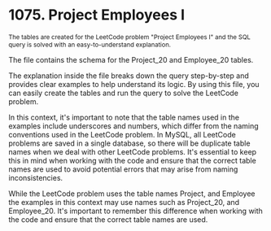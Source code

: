 # 1075. Project Employees I

<p style="font-size: 12px;">
The tables are created for the LeetCode problem "Project Employees I" and the SQL query is solved with an easy-to-understand explanation.

The file contains the schema for the Project_20 and Employee_20 tables.

The explanation inside the file breaks down the query step-by-step and provides clear examples to help understand its logic. By using this file, you can easily create the tables and run the query to solve the LeetCode problem.

In this context, it's important to note that the table names used in the examples include underscores and numbers, which differ from the naming conventions used in the LeetCode problem. In MySQL, all LeetCode problems are saved in a single database, so there will be duplicate table names when we deal with other LeetCode problems. It's essential to keep this in mind when working with the code and ensure that the correct table names are used to avoid potential errors that may arise from naming inconsistencies.

While the LeetCode problem uses the table names Project, and Employee  the examples in this context may use names such as Project_20, and Employee_20. It's important to remember this difference when working with the code and ensure that the correct table names are used.

</p>
